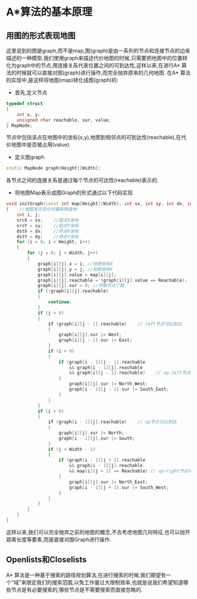 # A*算法的基本原理

## 用图的形式表现地图

这里说到的图是graph,而不是map,图(graph)是由一系列的节点和连接节点的边来描述的一种模型.我们使用graph来描述代价地图的时候,只需要把地图中的位置转化为graph中的节点,用连接关系代表位置之间的可到达性,这样以来,在进行A* 算法的时候就可以直接对图(graph)进行操作,而完全抛弃原来的几何地图.
在A* 算法的实现中,是这样将地图(map)转化成图(graph)的:
* 首先,定义节点
```c++
typedef struct
{
    int x, y;
    unsigned char reachable, sur, value;
} MapNode;
```
节点中包括该点在地图中的坐标(x,y),地图到相邻点的可到达性(reachable),在代价地图中是否被占用(value).
* 定义图graph
```c++
static MapNode graph[Height][Width];
```
各节点之间的连接关系是通过每个节点的可达性(reachable)表示的.
* 将地图Map表示成图Graph的形式通过以下代码实现

```c++
void initGraph(const int map[Height][Width], int sx, int sy, int dx, int dy)
{    //地图发生变化时重新构造地
    int i, j;
    srcX = sx;    //起点X坐标
    srcY = sy;    //起点Y坐标
    dstX = dx;    //终点X坐标
    dstY = dy;    //终点Y坐标
    for (i = 0; i < Height; i++)
    {
        for (j = 0; j < Width; j++)
        {
            graph[i][j].x = i; //地图坐标X
            graph[i][j].y = j; //地图坐标Y
            graph[i][j].value = map[i][j];
            graph[i][j].reachable = (graph[i][j].value == Reachable);    // 节点可到达性
            graph[i][j].sur = 0; //邻接节点个数
            if (!graph[i][j].reachable)
            {
                continue;
            }
            if (j > 0)
            {
                if (graph[i][j - 1].reachable)    // left节点可以到达
                {
                    graph[i][j].sur |= West;
                    graph[i][j - 1].sur |= East;
                }
                if (i > 0)
                {
                    if (graph[i - 1][j - 1].reachable
                        && graph[i - 1][j].reachable
                        && graph[i][j - 1].reachable)    // up-left节点可以到达
                    {
                        graph[i][j].sur |= North_West;
                        graph[i - 1][j - 1].sur |= South_East;
                    }
                }
            }
            if (i > 0)
            {
                if (graph[i - 1][j].reachable)    // up节点可以到达
                {
                    graph[i][j].sur |= North;
                    graph[i - 1][j].sur |= South;
                }
                if (j < Width - 1)
                {
                    if (graph[i - 1][j + 1].reachable
                        && graph[i - 1][j].reachable
                        && map[i][j + 1] == Reachable) // up-right节点可以到达
                    {
                        graph[i][j].sur |= North_East;
                        graph[i - 1][j + 1].sur |= South_West;
                    }
                }
            }
        }
    }
}
```
这样以来,我们可以完全抛弃之前的地图的概念,不去考虑地图几何特征,也可以抛开距离长度等要素,而是直接对图Graph进行操作.
## Openlists和Closelists
A* 算法是一种基于搜索的路径规划算法,在进行搜索的时候,我们期望有一个"域"来限定我们的搜索范围,以免工作量过大限制效率,也就是说我们希望知道哪些节点是有必要搜索的,哪些节点是不需要搜索而直接忽略的.
